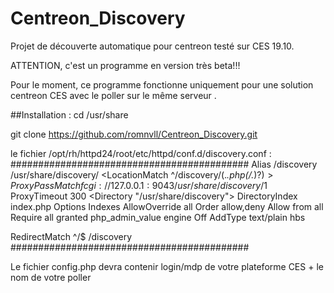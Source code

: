 # Centreon_Discovery
Projet de découverte automatique pour centreon testé sur CES 19.10.

ATTENTION, c'est un programme en version très beta!!!

Pour le moment, ce programme fonctionne uniquement pour une solution centreon CES avec le poller sur le même serveur .

##Installation :
cd /usr/share

git clone https://github.com/romnvll/Centreon_Discovery.git

le fichier /opt/rh/httpd24/root/etc/httpd/conf.d/discovery.conf :
###########################################
Alias /discovery /usr/share/discovery/
<LocationMatch ^/discovery/(.*\.php(/.*)?)$>
   ProxyPassMatch fcgi://127.0.0.1:9043/usr/share/discovery/$1
</LocationMatch>
ProxyTimeout 300
<Directory "/usr/share/discovery">
    DirectoryIndex index.php
    Options Indexes
    AllowOverride all
    Order allow,deny
    Allow from all
    Require all granted
    <IfModule mod_php5.c>
        php_admin_value engine Off
    </IfModule>
    AddType text/plain hbs

</Directory>


RedirectMatch ^/$ /discovery
###########################################

Le fichier config.php devra contenir login/mdp de votre plateforme CES + le nom de votre poller 


